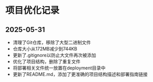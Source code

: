 # 项目优化记录

## 2025-05-31
- 清理了Git仓库，移除了大型二进制文件
- 仓库大小从172MB减少到744KB
- 更新了.gitignore以防止大文件再次被添加
- 优化了项目结构，删除了重复文件
- 将部署相关文件统一放置在deployment目录中
- 更新了README.md，添加了更准确的项目结构描述和部署指南链接
